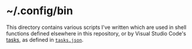# ~/.config/bin

This directory contains various scripts I've written which are used in shell
functions defined elsewhere in this repository, or by Visual Studio Code's
[tasks], as defined in [`tasks.json`].

[tasks]: https://code.visualstudio.com/docs/editor/tasks
[`tasks.json`]: https://github.com/zgracem/dotconfig/blob/main/.vscode/tasks.json
